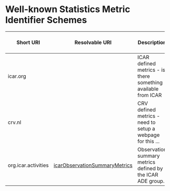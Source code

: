 # Well-known Statistics Metric Identifier Schemes

| Short URI | Resolvable URI | Description | Example | Code list or format specification |
| --- | --- | --- | --- | --- |
| icar.org | | ICAR defined metrics - is there something available from ICAR | Milk weight | |
| crv.nl | | CRV defined metrics - need to setup a webpage for this ... | Milk weight | |
| org.icar.activities | [icarObservationSummaryMetrics](icarObservationSummaryMetrics.md) | Observation summary metrics defined by the ICAR ADE group. | RuminationTime, StandingTime | Values as specified in the linked markdown. |
